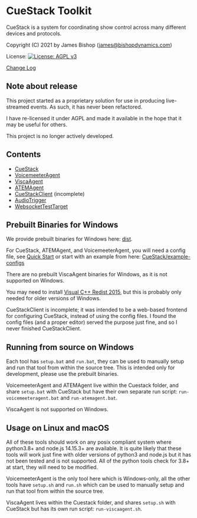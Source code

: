# CueStack Toolkit
CueStack is a system for coordinating show control across many different devices and protocols.

Copyright (C) 2021 by James Bishop (james@bishopdynamics.com)

License: [![License: AGPL v3](https://img.shields.io/badge/License-AGPL_v3-blue.svg)](https://www.gnu.org/licenses/agpl-3.0)

[Change Log](CHANGELOG.md)

## Note about release

This project started as a proprietary solution for use in producing live-streamed events.
As such, it has never been refactored.

I have re-licensed it under AGPL and made it available in the hope that it may be useful for others.

This project is no longer actively developed.

## Contents

* [CueStack](CueStack/README.md)
* [VoicemeeterAgent](CueStack/README-VoicemeeterAgent.md)
* [ViscaAgent](CueStack/README-ViscaAgent.md)
* [ATEMAgent](CueStack/README-ATEMAgent.md)
* [CueStackClient](CueStackClient/README.md) (incomplete)
* [AudioTrigger](AudioTrigger/README.md)
* [WebsocketTestTarget](WebsocketTestTarget/README.md)

## Prebuilt Binaries for Windows

We provide prebuilt binaries for Windows here: [dist](dist). 

For CueStack, ATEMAgent, and VoicemeeterAgent, you will need a config file, 
see [Quick Start](CueStack/README.md#quick-start) or start with an example from here: [CueStack/example-configs](CueStack/example-configs)

There are no prebuilt ViscaAgent binaries for Windows, as it is not supported on Windows.

You may need to install [Visual C++ Redist 2015](https://www.microsoft.com/en-us/download/details.aspx?id=48145), 
but this is probably only needed for older versions of Windows.

CueStackClient is incomplete; it was intended to be a web-based frontend for configuring CueStack, instead of using the config files. I found the config files (and a proper editor) served the purpose just fine, and so I never finished CueStackClient.

## Running from source on Windows

Each tool has `setup.bat` and `run.bat`, they can be used to manually setup and run that tool from within the source tree. 
This is intended only for development, please use the prebuilt binaries. 

VoicemeeterAgent and ATEMAgent live within the Cuestack folder, and share `setup.bat` with CueStack 
but have their own separate run script: `run-voicemeeteragent.bat` and `run-atemagent.bat`.

ViscaAgent is not supported on Windows.

## Usage on Linux and macOS

All of these tools should work on any posix compliant system where python3.8+ and node.js 14.15.3+ are available. 
It is quite likely that these tools will work just fine with older versions of python3 and node.js but it has not been tested and is not supported. 
All of the python tools check for 3.8+ at start, they will need to be modified.

VoicemeeterAgent is the only tool here which is Windows-only, all the other tools have `setup.sh` and `run.sh` which can be used 
to manually setup and run that tool from within the source tree. 

ViscaAgent lives within the Cuestack folder, and shares `setup.sh` with CueStack but has its own run script: `run-viscaagent.sh`.